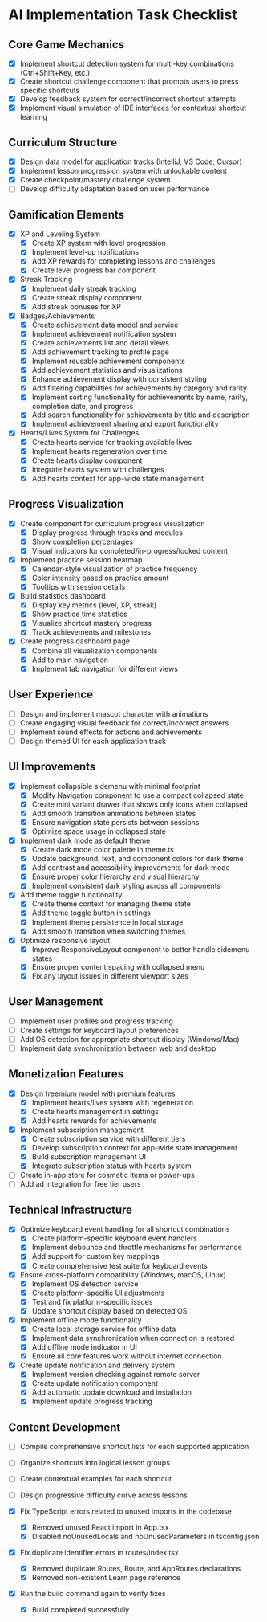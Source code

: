 # AI Implementation Task Checklist

## Core Game Mechanics
- [x] Implement shortcut detection system for multi-key combinations (Ctrl+Shift+Key, etc.)
- [x] Create shortcut challenge component that prompts users to press specific shortcuts
- [x] Develop feedback system for correct/incorrect shortcut attempts
- [x] Implement visual simulation of IDE interfaces for contextual shortcut learning

## Curriculum Structure
- [x] Design data model for application tracks (IntelliJ, VS Code, Cursor)
- [x] Implement lesson progression system with unlockable content
- [x] Create checkpoint/mastery challenge system
- [ ] Develop difficulty adaptation based on user performance

## Gamification Elements
- [x] XP and Leveling System
  - [x] Create XP system with level progression
  - [x] Implement level-up notifications
  - [x] Add XP rewards for completing lessons and challenges
  - [x] Create level progress bar component
- [x] Streak Tracking
  - [x] Implement daily streak tracking
  - [x] Create streak display component
  - [x] Add streak bonuses for XP
- [x] Badges/Achievements
  - [x] Create achievement data model and service
  - [x] Implement achievement notification system
  - [x] Create achievements list and detail views
  - [x] Add achievement tracking to profile page
  - [x] Implement reusable achievement components
  - [x] Add achievement statistics and visualizations
  - [x] Enhance achievement display with consistent styling
  - [x] Add filtering capabilities for achievements by category and rarity
  - [x] Implement sorting functionality for achievements by name, rarity, completion date, and progress
  - [x] Add search functionality for achievements by title and description
  - [x] Implement achievement sharing and export functionality
- [x] Hearts/Lives System for Challenges
  - [x] Create hearts service for tracking available lives
  - [x] Implement hearts regeneration over time
  - [x] Create hearts display component
  - [x] Integrate hearts system with challenges
  - [x] Add hearts context for app-wide state management

## Progress Visualization

- [x] Create component for curriculum progress visualization
  - [x] Display progress through tracks and modules
  - [x] Show completion percentages
  - [x] Visual indicators for completed/in-progress/locked content

- [x] Implement practice session heatmap
  - [x] Calendar-style visualization of practice frequency
  - [x] Color intensity based on practice amount
  - [x] Tooltips with session details

- [x] Build statistics dashboard
  - [x] Display key metrics (level, XP, streak)
  - [x] Show practice time statistics
  - [x] Visualize shortcut mastery progress
  - [x] Track achievements and milestones

- [x] Create progress dashboard page
  - [x] Combine all visualization components
  - [x] Add to main navigation
  - [x] Implement tab navigation for different views

## User Experience
- [ ] Design and implement mascot character with animations
- [ ] Create engaging visual feedback for correct/incorrect answers
- [ ] Implement sound effects for actions and achievements
- [ ] Design themed UI for each application track

## UI Improvements
- [x] Implement collapsible sidemenu with minimal footprint
  - [x] Modify Navigation component to use a compact collapsed state
  - [x] Create mini variant drawer that shows only icons when collapsed
  - [x] Add smooth transition animations between states
  - [x] Ensure navigation state persists between sessions
  - [x] Optimize space usage in collapsed state

- [x] Implement dark mode as default theme
  - [x] Create dark mode color palette in theme.ts
  - [x] Update background, text, and component colors for dark theme
  - [x] Add contrast and accessibility improvements for dark mode
  - [x] Ensure proper color hierarchy and visual hierarchy
  - [x] Implement consistent dark styling across all components

- [x] Add theme toggle functionality
  - [x] Create theme context for managing theme state
  - [x] Add theme toggle button in settings
  - [x] Implement theme persistence in local storage
  - [x] Add smooth transition when switching themes

- [x] Optimize responsive layout
  - [x] Improve ResponsiveLayout component to better handle sidemenu states
  - [x] Ensure proper content spacing with collapsed menu
  - [x] Fix any layout issues in different viewport sizes

## User Management
- [ ] Implement user profiles and progress tracking
- [ ] Create settings for keyboard layout preferences
- [ ] Add OS detection for appropriate shortcut display (Windows/Mac)
- [ ] Implement data synchronization between web and desktop

## Monetization Features
- [x] Design freemium model with premium features
  - [x] Implement hearts/lives system with regeneration
  - [x] Create hearts management in settings
  - [x] Add hearts rewards for achievements
- [x] Implement subscription management
  - [x] Create subscription service with different tiers
  - [x] Develop subscription context for app-wide state management
  - [x] Build subscription management UI
  - [x] Integrate subscription status with hearts system
- [ ] Create in-app store for cosmetic items or power-ups
- [ ] Add ad integration for free tier users

## Technical Infrastructure
- [x] Optimize keyboard event handling for all shortcut combinations
  - [x] Create platform-specific keyboard event handlers
  - [x] Implement debounce and throttle mechanisms for performance
  - [x] Add support for custom key mappings
  - [x] Create comprehensive test suite for keyboard events
- [x] Ensure cross-platform compatibility (Windows, macOS, Linux)
  - [x] Implement OS detection service
  - [x] Create platform-specific UI adjustments
  - [x] Test and fix platform-specific issues
  - [x] Update shortcut display based on detected OS
- [x] Implement offline mode functionality
  - [x] Create local storage service for offline data
  - [x] Implement data synchronization when connection is restored
  - [x] Add offline mode indicator in UI
  - [x] Ensure all core features work without internet connection
- [x] Create update notification and delivery system
  - [x] Implement version checking against remote server
  - [x] Create update notification component
  - [x] Add automatic update download and installation
  - [x] Implement update progress tracking

## Content Development
- [ ] Compile comprehensive shortcut lists for each supported application
- [ ] Organize shortcuts into logical lesson groups
- [ ] Create contextual examples for each shortcut
- [ ] Design progressive difficulty curve across lessons

- [x] Fix TypeScript errors related to unused imports in the codebase
  - [x] Removed unused React import in App.tsx
  - [x] Disabled noUnusedLocals and noUnusedParameters in tsconfig.json
- [x] Fix duplicate identifier errors in routes/index.tsx
  - [x] Removed duplicate Routes, Route, and AppRoutes declarations
  - [x] Removed non-existent Learn page reference
- [x] Run the build command again to verify fixes
  - [x] Build completed successfully 